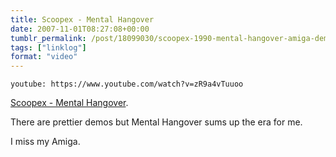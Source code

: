```yaml
---
title: Scoopex - Mental Hangover
date: 2007-11-01T08:27:08+00:00
tumblr_permalink: /post/18099030/scoopex-1990-mental-hangover-amiga-demo
tags: ["linklog"]
format: "video"
---
```


`youtube: https://www.youtube.com/watch?v=zR9a4vTuuoo`

[Scoopex - Mental Hangover][1].

There are prettier demos but Mental Hangover sums up the era for me.

I miss my Amiga.

[1]: https://www.youtube.com/watch?v=zR9a4vTuuoo

